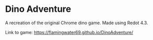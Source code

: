 # Dino Adventure

A recreation of the original Chrome dino game. Made using Redot 4.3.

Link to game: https://flamingwater69.github.io/DinoAdventure/